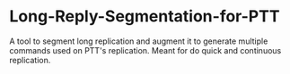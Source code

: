 # Long-Reply-Segmentation-for-PTT
A tool to segment long replication and augment it to generate multiple commands used on PTT's replication. Meant for do quick and continuous replication. 
